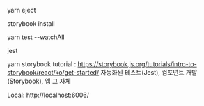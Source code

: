 yarn eject

storybook install

yarn test --watchAll

jest

yarn storybook
tutorial : https://storybook.js.org/tutorials/intro-to-storybook/react/ko/get-started/
자동화된 테스트(Jest), 컴포넌트 개발(Storybook), 앱 그 자체

Local: http://localhost:6006/
